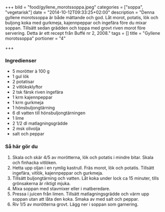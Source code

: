 +++
bild = "food/gyllene_morotssoppa.jpeg"
categories = ["soppa", "vegetarisk"]
date = "2014-10-12T09:33:25+02:00"
description = "Denna gyllene morotssoppa är både mättande och god. Låt morot, potatis, lök och buljong koka med gurkmeja, kajennpeppar och ingefära före du mixar soppan. Tillsätt sedan grädden och toppa med grovt riven morot före servering. Detta är ett recept från Buffé nr 2, 2008."
tags = []
title = "Gyllene morotssoppa"
portioner = "4"

+++

### Ingredienser

- 5 morötter à 100 g
- 1 gul lök
- 2 potatisar
- 2 vitlöksklyftor
- 2 tsk färsk riven ingefära
- 1 krm kajennpeppar
- 1 krm gurkmeja
- 1 hönsbuljongtärning
- 6 dl vatten till hönsbuljongtärningen
- 1 lime
- 2 1/2 dl matlagningsgrädde
- 2 msk olivolja
- salt och peppar

### Så här gör du
1. Skala och skär 4/5 av morötterna, lök och potatis i mindre bitar. Skala och finhacka vitlöken.
1. Hetta upp oljan i en rymlig kastrull. Fräs morot, lök och potatis. Tillsätt ingefära, vitlök, kajennpeppar och gurkmeja.
1. Tillsätt buljongtärning och vatten. Låt koka under lock ca 15 minuter, tills grönsakerna är riktigt mjuka.
1. Mixa soppan med stavmixer eller i matberedare.
1. Pressa i juicen från limen. Tillsätt matlagningsgrädde och värm upp soppan utan att låta den koka. Smaka av med salt och peppar.
1. Riv 1/5 av morötterna grovt. Lägg ner i soppan som garnering.

